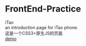 # FrontEnd-Practice
iTao  
an introduction page for iTao phone.  
这是一个CSS3+原生JS的页面  
[demo](https://nyakoonya.github.io/FrontEnd-Practice/iTao/index.html)   
